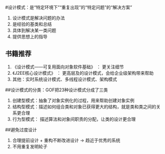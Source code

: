 #设计模式：是“特定环境下”“重复出现”的“特定问题”的“解决方案”
1. 设计模式是解决问题的办法
2. 是经验的基类和总结
3. 具体到解决某一类问题
4. 提供思想上的指导

## 书籍推荐
1. 《设计模式——可复用面向对象软件基础》 ： 更关注细节
2. 《J2EE核心设计模式》 ： 更高层及的设计模式，会给企业级架构带来帮助
3. 其他：实时系统设计模式、多线程设计模式、架构模式

##设计模式的分类：GOF把23种设计模式分成了三类
1. 创建型模式：抽象了对象实例化的过程，用来帮助创建对象实例
2. 结构型模式：描述如何组合类和对象已获得更大的结构，就是类和类之间的关系更合理
3. 行为型模式： 描述算法和对象间职责的分配，让类的设计更合理

##避免过度设计
1. 合理提前设计 + 重构不断改进设计 -> 趋近于优秀的系统
2. 不用重复发明轮子 